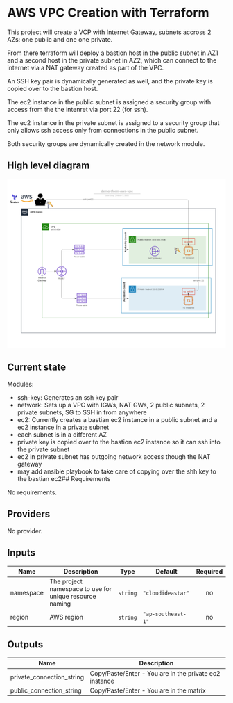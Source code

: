# AWS VPC Creation with Terraform
This project will create a VCP with Internet Gateway, subnets accross 2 AZs: one public
and one one private.

From there terraform will deploy a bastion host in the public subnet in AZ1 and a second host
in the private subnet in AZ2, which can connect to the internet via a NAT gateway created
as part of the VPC.

An SSH key pair is dynamically generated as well, and the private key is copied over to the
bastion host.

The ec2 instance in the public subnet is assigned a security group with access from the 
the intenret via port 22 (for ssh).

The ec2 instance in the private subnet is assigned to a security group that only allows
ssh access only from connections in the public subnet.

Both security groups are dynamically created in the network module.

## High level diagram

![Diagram](img/demo-tform-aws-vpc.png)

## Current state

Modules:

- ssh-key: Generates an ssh key pair
- network: Sets up a VPC with IGWs, NAT GWs, 2 public subnets, 2 private subnets, SG to SSH in from anywhere
- ec2: Currently creates a bastian ec2 instance in a public subnet and a ec2 instance in a private subnet
- each subnet is in a different AZ
- private key is copied over to the bastion ec2 instance so it can ssh into the private subnet
- ec2 in private subnet has outgoing network access though the NAT gateway
- may add ansible playbook to take care of copying over the shh key to the bastian ec2## Requirements

No requirements.

## Providers

No provider.

## Inputs

| Name | Description | Type | Default | Required |
|------|-------------|------|---------|:--------:|
| namespace | The project namespace to use for unique resource naming | `string` | `"cloudideastar"` | no |
| region | AWS region | `string` | `"ap-southeast-1"` | no |

## Outputs

| Name | Description |
|------|-------------|
| private\_connection\_string | Copy/Paste/Enter - You are in the private ec2 instance |
| public\_connection\_string | Copy/Paste/Enter - You are in the matrix |

